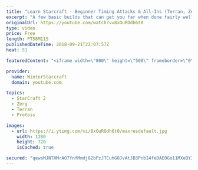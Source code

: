 ```yaml
---
title: "Learn Starcraft - Beginner Timing Attacks & All-Ins (Terran, Zerg & Protoss)"
excerpt: "A few basic builds that can get you far when done fairly well. Also important is how not to overextend and lose everything."
originalUrl: https://youtube.com/watch?v=8xOuROdh6t0
type: video
price: Free
length: PT58M11S
publishedDateTime: 2018-09-21T22:07:57Z
heat: 51

featuredContent: "<iframe width=\"800\" height=\"500\" frameborder=\"0\" src=\"https://www.youtube.com/embed/8xOuROdh6t0\" allow=\"accelerometer; autoplay; encrypted-media; gyroscope; picture-in-picture\" allowfullscreen></iframe>"

provider:
  name: WinterStarcraft
  domain: youtube.com

topics:
  - StarCraft 2
  - Zerg
  - Terran
  - Protoss

images:
  - url: https://i.ytimg.com/vi/8xOuROdh6t0/maxresdefault.jpg
    width: 1280
    height: 720
    isCached: true

secured: "qewsMJNTHMrAO7YnfMmdj82bPzJTCuhG0JvAtJB3PnbI4feDAE0Go11MXeBY33OeRdUDg0uuf2Zc8d1bakwjHOhx85yMNskRCcL5wgCrvcjNs9yYGpqzacPRwdHfe4Uq1BAqM3dMnUp97bCl+nNuZnTiBgBBOQyCyLeJ5G75O4NrFKnXl5CFke0ifU/14mwz3WitnNMw7lkep33re2EGtEZfnTk1g4E1sCRqDYv9ECqNXqmrgWhyQtDTwV8FRC9ucKGawBVHMAKx3NzreCuF0atKhtLeWskulksGLcvjacapXrdC9E/BOrXJmajqj7tB55u4wEQzx0cQJRCRiXZEgo7YwmR7dJPMEFLo50zgNfnLs8GIgNLZzTelOw7miCU1tSOmStUIVtWeXM/X1b4qBCr4eVeTuVqvWbo0Sus5n8M=;gQzuyjAJKhUOItAqwkyEvg=="
---
```


